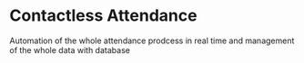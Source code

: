 # Contactless Attendance
Automation of the whole attendance prodcess in real time and management of the whole data with database

